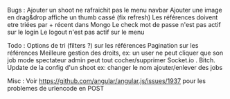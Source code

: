 Bugs :
	Ajouter un shoot ne rafraichit pas le menu navbar
	Ajouter une image en drag&drop affiche un thumb cassé (fix refresh)
	Les références doivent etre triées par + récent dans Mongo
	Le check mot de passe n'est pas actif sur le login
	Le logout n'est pas actif sur le menu

Todo :
	Options de tri (filters ?) sur les références
	Pagination sur les références
	Meilleure gestion des droits,
		ex: un user ne peut cliquer que son job
			mode spectateur
			admin peut tout cocher/supprimer
	Socket.io . Bitch.
	Update de la config d'un shoot
		ex: changer le nom
			ajouter/enlever des jobs

Misc :
	Voir https://github.com/angular/angular.js/issues/1937 pour les problemes de urlencode en POST